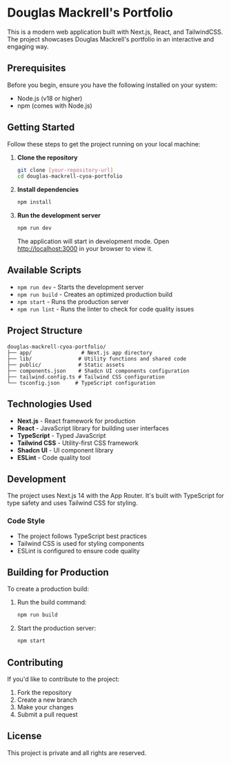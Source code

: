 # Douglas Mackrell's Portfolio

This is a modern web application built with Next.js, React, and TailwindCSS. The project showcases Douglas Mackrell's portfolio in an interactive and engaging way.

## Prerequisites

Before you begin, ensure you have the following installed on your system:
- Node.js (v18 or higher)
- npm (comes with Node.js)

## Getting Started

Follow these steps to get the project running on your local machine:

1. **Clone the repository**
   ```bash
   git clone [your-repository-url]
   cd douglas-mackrell-cyoa-portfolio
   ```

2. **Install dependencies**
   ```bash
   npm install
   ```

3. **Run the development server**
   ```bash
   npm run dev
   ```
   The application will start in development mode. Open [http://localhost:3000](http://localhost:3000) in your browser to view it.

## Available Scripts

- `npm run dev` - Starts the development server
- `npm run build` - Creates an optimized production build
- `npm start` - Runs the production server
- `npm run lint` - Runs the linter to check for code quality issues

## Project Structure

```
douglas-mackrell-cyoa-portfolio/
├── app/                # Next.js app directory
├── lib/               # Utility functions and shared code
├── public/            # Static assets
├── components.json    # Shadcn UI components configuration
├── tailwind.config.ts # Tailwind CSS configuration
└── tsconfig.json     # TypeScript configuration
```

## Technologies Used

- **Next.js** - React framework for production
- **React** - JavaScript library for building user interfaces
- **TypeScript** - Typed JavaScript
- **Tailwind CSS** - Utility-first CSS framework
- **Shadcn UI** - UI component library
- **ESLint** - Code quality tool

## Development

The project uses Next.js 14 with the App Router. It's built with TypeScript for type safety and uses Tailwind CSS for styling.

### Code Style

- The project follows TypeScript best practices
- Tailwind CSS is used for styling components
- ESLint is configured to ensure code quality

## Building for Production

To create a production build:

1. Run the build command:
   ```bash
   npm run build
   ```

2. Start the production server:
   ```bash
   npm start
   ```

## Contributing

If you'd like to contribute to the project:

1. Fork the repository
2. Create a new branch
3. Make your changes
4. Submit a pull request

## License

This project is private and all rights are reserved. 